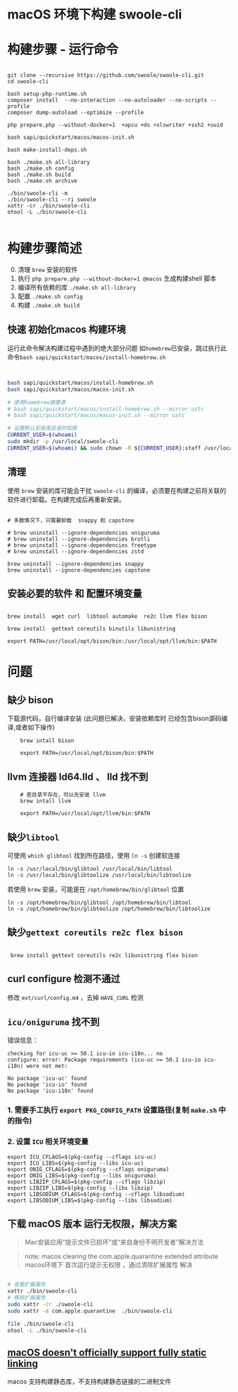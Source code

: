 # macOS 环境下构建 swoole-cli

构建步骤 - 运行命令
====

```shell

git clone --recursive https://github.com/swoole/swoole-cli.git
cd swoole-cli

bash setup-php-runtime.sh
composer install  --no-interaction --no-autoloader --no-scripts --profile
composer dump-autoload --optimize --profile

php prepare.php --without-docker=1  +apcu +ds +xlswriter +ssh2 +uuid

bash sapi/quickstart/macos/macos-init.sh

bash make-install-deps.sh

bash ./make.sh all-library
bash ./make.sh config
bash ./make.sh build
bash ./make.sh archive

./bin/swoole-cli -m
./bin/swoole-cli --ri swoole
xattr -cr ./bin/swoole-cli
otool -L ./bin/swoole-cli


```

构建步骤简述
====

0. 清理 `brew` 安装的软件
1. 执行 `php prepare.php --without-docker=1 @macos` 生成构建shell 脚本
2. 编译所有依赖的库 `./make.sh all-library`
3. 配置 `./make.sh config`
4. 构建 `./make.sh build`

## 快速 初始化macos 构建环境

运行此命令解决构建过程中遇到的绝大部分问题
如`homebrew`已安装，跳过执行此命令`bash sapi/quickstart/macos/install-homebrew.sh`

```bash


bash sapi/quickstart/macos/install-homebrew.sh
bash sapi/quickstart/macos/macos-init.sh

# 使用homebrew镜像源
# bash sapi/quickstart/macos/install-homebrew.sh --mirror ustc
# bash sapi/quickstart/macos/macos-init.sh --mirror ustc

# 设置默认安装库目录的权限
CURRENT_USER=$(whoami)
sudo mkdir -p /usr/local/swoole-cli
CURRENT_USER=$(whoami) && sudo chown -R ${CURRENT_USER}:staff /usr/local/swoole-cli

```

## 清理

使用 `brew` 安装的库可能会干扰 `swoole-cli` 的编译，必须要在构建之前将关联的软件进行卸载。在构建完成后再重新安装。

```shell

# 多数情况下，只需要卸载  snappy 和 capstone

# brew uninstall --ignore-dependencies oniguruma
# brew uninstall --ignore-dependencies brotli
# brew uninstall --ignore-dependencies freetype
# brew uninstall --ignore-dependencies zstd

brew uninstall --ignore-dependencies snappy
brew uninstall --ignore-dependencies capstone

```

## 安装必要的软件 和 配置环境变量

```shell

brew install  wget curl  libtool automake  re2c llvm flex bison

brew install  gettext coreutils binutils libunistring

export PATH=/usr/local/opt/bison/bin:/usr/local/opt/llvm/bin:$PATH

```

# 问题

## 缺少 bison

下载源代码，自行编译安装
(此问题已解决，安装依赖库时 已经包含bison源码编译,或者如下操作)

```shell
    brew intall bison

    export PATH=/usr/local/opt/bison/bin:$PATH

```

## llvm 连接器 ld64.lld 、 lld 找不到

```shell
    # 若目录不存在，可以先安装 llvm
    brew intall llvm

    export PATH=/usr/local/opt/llvm/bin:$PATH

```

## 缺少`libtool`

可使用 `which glibtool` 找到所在路径，使用 `ln -s` 创建软连接

```shell
ln -s /usr/local/bin/glibtool /usr/local/bin/libtool
ln -s /usr/local/bin/glibtoolize /usr/local/bin/libtoolize
```

若使用 `brew` 安装，可能是在 `/opt/homebrew/bin/glibtool` 位置

```shell
ln -s /opt/homebrew/bin/glibtool /opt/homebrew/bin/libtool
ln -s /opt/homebrew/bin/glibtoolize /opt/homebrew/bin/libtoolize
```

## 缺少`gettext coreutils re2c flex bison`

```shell

 brew install gettext coreutils re2c libunistring flex bison

```

## curl configure 检测不通过

修改 `ext/curl/config.m4` ，去掉 `HAVE_CURL` 检测

## `icu/oniguruma` 找不到

错误信息：

```
checking for icu-uc >= 50.1 icu-io icu-i18n... no
configure: error: Package requirements (icu-uc >= 50.1 icu-io icu-i18n) were not met:

No package 'icu-uc' found
No package 'icu-io' found
No package 'icu-i18n' found
```

### 1. 需要手工执行 `export PKG_CONFIG_PATH` 设置路径(复制 `make.sh` 中的指令)

### 2. 设置 `ICU` 相关环境变量

```shell
export ICU_CFLAGS=$(pkg-config --cflags icu-uc)
export ICU_LIBS=$(pkg-config --libs icu-uc)
export ONIG_CFLAGS=$(pkg-config --cflags oniguruma)
export ONIG_LIBS=$(pkg-config --libs oniguruma)
export LIBZIP_CFLAGS=$(pkg-config --cflags libzip)
export LIBZIP_LIBS=$(pkg-config --libs libzip)
export LIBSODIUM_CFLAGS=$(pkg-config --cflags libsodium)
export LIBSODIUM_LIBS=$(pkg-config --libs libsodium)
```

## 下载 macOS 版本 运行无权限，解决方案

> Mac安装应用“提示文件已损坏”或“来自身份不明开发者”解决方法

> note: macos clearing the com.apple.quarantine extended attribute
> macos环境下 首次运行提示无权限 ，通过清除扩展属性 解决

```bash

# 查看扩展属性
xattr ./bin/swoole-cli
# 移除扩展属性
sudo xattr -cr ./swoole-cli
sudo xattr -d com.apple.quarantine  ./bin/swoole-cli

file ./bin/swoole-cli
otool -L ./bin/swoole-cli

```

## [macOS doesn't officially support fully static linking ](https://developer.apple.com/library/archive/qa/qa1118/_index.html)

macos 支持构建静态库，不支持构建静态链接的二进制文件
